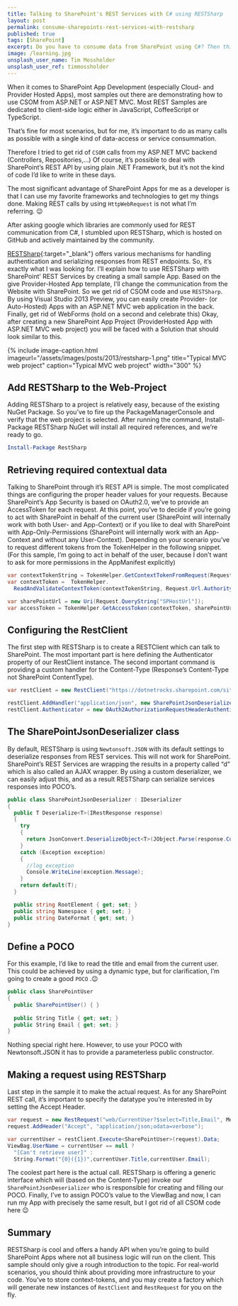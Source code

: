 ```yaml
---
title: Talking to SharePoint's REST Services with C# using RESTSharp
layout: post
permalink: consume-sharepoints-rest-services-with-restsharp
published: true
tags: [SharePoint]
excerpt: Do you have to consume data from SharePoint using C#? Then this article is for you! It explains how to query data from SharePoint's API using RESTSharp.
image: /learning.jpg
unsplash_user_name: Tim Mossholder
unsplash_user_ref: timmossholder
---
```


When it comes to SharePoint App Development (especially Cloud- and Provider Hosted Apps), most samples out there are demonstrating how to use CSOM from ASP.NET or ASP.NET MVC. Most REST Samples are dedicated to client-side logic either in JavaScript, CoffeeScript or TypeScript.

That’s fine for most scenarios, but for me, it’s important to do as many calls as possible with a single kind of data-access or service consummation.

Therefore I tried to get rid of `CSOM` calls from my ASP.NET MVC backend (Controllers, Repositories,…) Of course, it’s possible to deal with SharePoint’s REST API by using plain .NET Framework, but it’s not the kind of code I’d like to write in these days.

The most significant advantage of SharePoint Apps for me as a developer is that I can use my favorite frameworks and technologies to get my things done. Making REST calls by using `HttpWebRequest` is not what I’m referring. 😉

After asking google which libraries are commonly used for REST communication from C#, I stumbled upon RESTSharp, which is hosted on GitHub and actively maintained by the community.

[RESTSharp](https://github.com/restsharp/RestSharp){:target="_blank"} offers various mechanisms for handling authentication and serializing responses from REST endpoints. So, it’s exactly what I was looking for. I’ll explain how to use RESTSharp with SharePoint’ REST Services by creating a small sample App. Based on the give Provider-Hosted App template, I’ll change the communication from the Website with SharePoint. So we get rid of CSOM code and use `RESTSharp`. By using Visual Studio 2013 Preview, you can easily create Provider- (or Auto-Hosted) Apps with an ASP.NET MVC web application in the back. Finally, get rid of WebForms (hold on a second and celebrate this) Okay, after creating a new SharePoint App Project (ProviderHosted App with ASP.NET MVC web project) you will be faced with a Solution that should look similar to this.

{% include image-caption.html imageurl="/assets/images/posts/2013/restsharp-1.png"
title="Typical MVC web project" caption="Typical MVC web project" width="300" %}

## Add RESTSharp to the Web-Project

Adding RESTSharp to a project is relatively easy, because of the existing NuGet Package. So you’ve to fire up the PackageManagerConsole and verify that the web project is selected. After running the command, Install-Package RESTSharp NuGet will install all required references, and we’re ready to go.

```powershell
Install-Package RestSharp

```

## Retrieving required contextual data

Talking to SharePoint through it’s REST API is simple. The most complicated things are configuring the proper header values for your requests. Because SharePoint’s App Security is based on OAuth2.0, we’ve to provide an AccessToken for each request. At this point, you’ve to decide if you’re going to act with SharePoint in behalf of the current user (SharePoint will internally work with both User- and App-Context) or if you like to deal with SharePoint with App-Only-Permissions (SharePoint will internally work with an App-Context and without any User-Context). Depending on your scenario you’ve to request different tokens from the TokenHelper in the following snippet. (For this sample, I’m going to act in behalf of the user, because I don’t want to ask for more permissions in the AppManifest explicitly)

```csharp
var contextTokenString = TokenHelper.GetContextTokenFromRequest(Request);
var contextToken =  TokenHelper.
  ReadAndValidateContextToken(contextTokenString, Request.Url.Authority);

var sharePointUrl = new Uri(Request.QueryString["SPHostUrl"]);
var accessToken = TokenHelper.GetAccessToken(contextToken, sharePointUrl.Authority);

```

## Configuring the RestClient

The first step with RESTSharp is to create a RESTClient which can talk to SharePoint. The most important part is here defining the Authenticator property of our RestClient instance. The second important command is providing a custom handler for the Content-Type (Response’s Content-Type not SharePoint ContentType).

```csharp
var restClient = new RestClient("https://dotnetrocks.sharepoint.com/sites/developer/_api/");

restClient.AddHandler("application/json", new SharePointJsonDeserializer());
restClient.Authenticator = new OAuth2AuthorizationRequestHeaderAuthenticator(accessToken.AccessToken, "Bearer");

```

## The SharePointJsonDeserializer class

By default, RESTSharp is using `Newtonsoft.JSON` with its default settings to deserialize responses from REST services. This will not work for SharePoint. SharePoint’s REST Services are wrapping the results in a property called “d” which is also called an AJAX wrapper. By using a custom deserializer, we can easily adjust this, and as a result RESTSharp can serialize services responses into POCO’s.

```csharp
public class SharePointJsonDeserializer : IDeserializer
{
  public T Deserialize<T>(IRestResponse response)
  {
    try
    {
      return JsonConvert.DeserializeObject<T>(JObject.Parse(response.Content)["d"].ToString());
    }
    catch (Exception exception)
    {
      //log exception
      Console.WriteLine(exception.Message);
    }
    return default(T);
  }

  public string RootElement { get; set; }
  public string Namespace { get; set; }
  public string DateFormat { get; set; }
}

```

## Define a POCO

For this example, I’d like to read the title and email from the current user. This could be achieved by using a dynamic type, but for clarification, I’m going to create a good `POCO` .😉

```csharp
public class SharePointUser
{
  public SharePointUser() { }
  
  public String Title { get; set; }
  public String Email { get; set; }
}

```

Nothing special right here. However, to use your POCO with Newtonsoft.JSON it has to provide a parameterless public constructor.

## Making a request using RESTSharp

Last step in the sample it to make the actual request. As for any SharePoint REST call, it’s important to specify the datatype you’re interested in by setting the Accept Header.

```csharp
var request = new RestRequest("web/CurrentUser?$select=Title,Email", Method.GET);
request.AddHeader("Accept", "application/json;odata=verbose");

var currentUser = restClient.Execute<SharePointUser>(request).Data;
ViewBag.UserName = currentUser == null ?
  "[Can't retrieve user]" :
  String.Format("{0}({1})",currentUser.Title,currentUser.Email);

```

The coolest part here is the actual call. RESTSharp is offering a generic interface which will (based on the Content-Type) invoke our `SharePointJsonDeserializer` who is responsible for creating and filling our POCO. Finally, I’ve to assign POCO’s value to the ViewBag and now, I can run my App with precisely the same result, but I got rid of all CSOM code here 😉

## Summary

RESTSharp is cool and offers a handy API when you’re going to build SharePoint Apps where not all business logic will run on the client. This sample should only give a rough introduction to the topic. For real-world scenarios, you should think about providing more infrastructure to your code. You’ve to store context-tokens, and you may create a factory which will generate new instances of `RestClient` and `RestRequest` for you on the fly.


